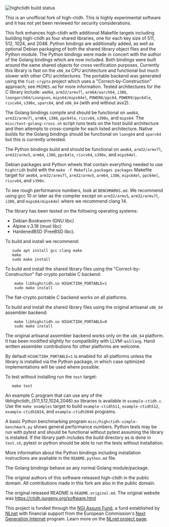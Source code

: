 ![highctidh build status](https://ci.codeberg.org/api/badges/vula/highctidh/status.svg "highctidh build status")

This is an unofficial fork of high-ctidh. This is highly experimental software
and it has not yet been reviewed for security considerations.

This fork enhances high-ctidh with additional Makefile targets including
building high-ctidh as four shared libraries, one for each key size of 511,
512, 1024, and 2048. Python bindings are additionally added, as well as
optional Debian packaging of both the shared library object files and the
Python module. The Python bindings were made in concert with the author of the
Golang bindings which are now included. Both bindings were built around the
same shared objects for cross verification purposes. Currently this library is
fast on the `x86_64` CPU architecture and functional but much slower with other
CPU architectures. The portable backend was generated using the `fiat-crypto`
project which uses a "Correct-by-Construction" approach; see `PRIMES.md` for
more information.  Tested architectures for the C library include: `amd64`,
`arm32/armv7l`, `arm64/aarch64`, `i386`, `loongarch64/Loongson`,
`mips64/mips64el`, `POWER8/ppc64`, `POWER9/ppc64le`, `riscv64`, `s390x`,
`sparc64`, and `x86_64` (with and without avx2).

The Golang bindings compile and should be functional on `amd64`,
`arm32/armv7l`, `arm64`, `i386`, `ppc64le`, `riscv64`, `s390x`, and `mips64`.
The `misc/test-golang-cross.sh` script runs tests on the host build
architecture and then attempts to cross-compile for each listed architecture.
Native builds for the Golang bindings should be functional on `loong64` and
`sparc64` but this is currently untested.

The Python bindings build and should be functional on `amd64`, `arm32/armv7l`,
`arm32/armv5`, `arm64`, `i386`, `ppc64le`, `riscv64`, `s390x`, and `mips64el`.

Debian packages and Python wheels that contain everything needed to use
`highctidh` build with the `make -f Makefile.packages packages` Makefile target
for `amd64`, `arm32/armv7l`, `arm32/armv5`, `arm64`, `i386`, `mips64el`,
`ppc64el`, `riscv64`, and `s390x`.

To see rough performance numbers, look at `BENCHMARKS.md`. We recommend using
gcc 10 or later as the compiler except on `arm32/armv5`, `arm32/armv7l`,
`i386`, and `mips64/mips64el` where we recommend clang 14.

The library has been tested on the following operating systems:
- Debian Bookworm (GNU libc)
- Alpine v.3.18 (musl libc)
- HardenedBSD (FreeBSD libc).

To build and install we recommend:
```
   sudo apt install gcc clang make
   make
   sudo make install
```

To build and install the shared library files using the
"Correct-by-Construction" fiat-crypto portable C backend:
```
    make libhighctidh.so HIGHCTIDH_PORTABLE=1
    sudo make install
```
The fiat-crypto portable C backend works on all platforms.

To build and install the shared library files using the original artisanal
`x86_64` assembler backend:
```
    make libhighctidh.so HIGHCTIDH_PORTABLE=0
    sudo make install
```
The original artisanal assembler backend works only on the `x86_64` platform.
It has been modified slightly for compatibility with LLVM-`as`/`clang`.
Hand written assembler contributions for other platforms are welcome.

By default `HIGHCTIDH_PORTABLE=1` is enabled for all platforms unless
the library is installed via the Python package, in which case optimized
implementations will be used where possible.

To test without installing run the `test` target:
```
   make test
```
An example C program that can use any of the
libhighctidh_{511,512,1024,2048}.so libraries is available in
`example-ctidh.c`. Use the `make examples` target to build `example-ctidh511`,
`example-ctidh512`, `example-ctidh1024`, and `example-ctidh2048` programs.

A basic Python benchmarking program `misc/highctidh-simple-benchmark.py` shows
general performance numbers. Python tests may be run with pytest and should be
functional without pytest assuming the library is installed. If the library
path includes the build directory as is done in `test.sh`, pytest or python
should be able to run the tests without installation. 

More information about the Python bindings including installation instructions
are available in the `README.python.md` file.

The Golang bindings behave as any normal Golang module/package.

The original authors of this software released high-ctidh in the public domain.
All contributions made in this fork are also in the public domain.

The original released README is `README.original.md`.
The original website was https://ctidh.isogeny.org/software.html

This project is funded through the [NGI Assure Fund](https://nlnet.nl/assure),
a fund established by [NLnet](https://nlnet.nl) with financial support from the
European Commission's [Next Generation Internet](https://ngi.eu) program. Learn
more on the [NLnet project page](https://nlnet.nl/project/Vula#ack).
